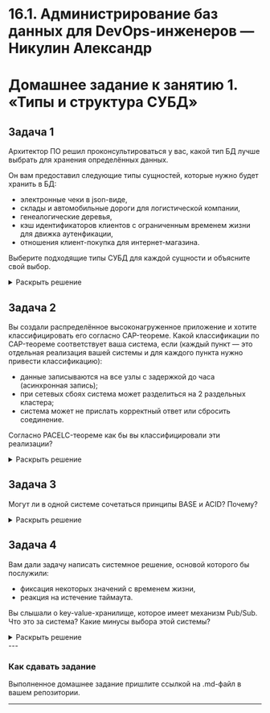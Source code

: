 # 16.1. Администрирование баз данных для DevOps-инженеров — Никулин Александр
# Домашнее задание к занятию 1. «Типы и структура СУБД»

## Задача 1

Архитектор ПО решил проконсультироваться у вас, какой тип БД 
лучше выбрать для хранения определённых данных.

Он вам предоставил следующие типы сущностей, которые нужно будет хранить в БД:

- электронные чеки в json-виде,
- склады и автомобильные дороги для логистической компании,
- генеалогические деревья,
- кэш идентификаторов клиентов с ограниченным временем жизни для движка аутенфикации,
- отношения клиент-покупка для интернет-магазина.

Выберите подходящие типы СУБД для каждой сущности и объясните свой выбор.

<details>
  <summary>Раскрыть решение</summary>

  - электронные чеки в json-виде
    * Думаю для данных целей подойдет Документоориентированное решение. Т.к. мы точно не знаем какие будут позиции в чеки или они могут быть разнородными, а сохранять весь документ с данными с привзякой в чеку, удобнее.
  - склады и автомобильные дороги для логистической компании,
    * Для данной задачи подойдут Графовые БД. Что позволит нам вычислять какие-то оптимальные маршруты между точками.
  - генеалогические деревья,
    * Для данной задачи сетевые БД потому, что у потомка может быть несколько связей с родителями.
  - кэш идентификаторов клиентов с ограниченным временем жизни для движка аутенфикации,
    * Тут подойдут больше БД по типу ключ-значение. 
  - отношения клиент-покупка для интернет-магазина.
    * Тут наверное всё же по классике, реляционные БД. Здесь будет возможность и вести учет клиентов и товаров и их взаимосвязию. Дабы в таких случаях требуется четкое соовтествие и согласованность данных. 
  
</details>

## Задача 2

Вы создали распределённое высоконагруженное приложение и хотите классифицировать его согласно 
CAP-теореме. Какой классификации по CAP-теореме соответствует ваша система, если 
(каждый пункт — это отдельная реализация вашей системы и для каждого пункта нужно привести классификацию):

- данные записываются на все узлы с задержкой до часа (асинхронная запись);
- при сетевых сбоях система может разделиться на 2 раздельных кластера;
- система может не прислать корректный ответ или сбросить соединение.

Согласно PACELC-теореме как бы вы классифицировали эти реализации?

<details>
  <summary>Раскрыть решение</summary>
  
  - данные записываются на все узлы с задержкой до часа (асинхронная запись);
    * По теореме CAP к AP: AP (availability + partition tolerance – consistency) - не гарантирует целостность данных, обеспечивая их доступность и устойчивость к разделению, например, как в распределённых веб-кешах и DNS. Так как данные записываются асинхронно, то возможна ситуация что данные будут не согласованы.
    * По теореме PACELC: Система PA/EL, так как не обеспечивается согласованность данных или PA/EC, если работает один узел.
  - при сетевых сбоях система может разделиться на 2 раздельных кластера;
    * По теореме CAP к CA: CA (availability + consistency – partition tolerance) — когда данные во всех узлах кластера согласованы и доступны, но неустойчивы к разделению.
    * По теореме PACELC:  PA или PC
  - система может не прислать корректный ответ или сбросить соединение.
    * По теореме CAP к CP: CP (consistency + partition tolerance – availability) в каждый момент обеспечивает целостность данных и способна работать в условиях распада в ущерб доступности, не выдавая отклик на запрос. Устойчивость к разделению требует дублирования изменений во всех узлах системы, что реализуется с помощью распределённых пессимистических блокировок для сохранения целостности. Так как система может сбросить ответ, в пользу согласованности данных.
    * По теореме PACELC: PC или EC
  
</details>

## Задача 3

Могут ли в одной системе сочетаться принципы BASE и ACID? Почему?

<details>
  <summary>Раскрыть решение</summary>
  
  > В наше время возможно всё. Но всё же. Классический ответ нет. \
  > Так как Принцип ACID отвечает за полноту действий в БД, за согласованной данных, за то что транзакции друг другу мешать не будут и не повлекут за собой какие либо сбои и то что операция будет записаны. \
  > При этом принцип BASE противоположен ACID, и он ориентирован на производительность систем в угоду полноте данных. \
  > Но в принципе думаю, что в теории возможно такое осуществить если какой то из узлов системы возьмет на себя один из принципов. Допустим выберем БД по принципу BASE, а само приложение возьмет на себя отвественность за ACID.
  
</details>

## Задача 4

Вам дали задачу написать системное решение, основой которого бы послужили:

- фиксация некоторых значений с временем жизни,
- реакция на истечение таймаута.

Вы слышали о key-value-хранилище, которое имеет механизм Pub/Sub. 
Что это за система? Какие минусы выбора этой системы?

<details>
  <summary>Раскрыть решение</summary>

  Pub/Sub - простыми словами, это механизм публикации сообщений/действий и подписки на эти сообщения/действия, ну а дальше их обработка и какие либо реакции на эти сообщения. \
  В целом думаю данному запросу будет отвечать Redis. В версию Redis 2.0. создатели включили функцию PUBLISH/SUBSCRIBE, которая позволила использовать Redis в качестве брокера сообщений. 

</details>
---

### Как cдавать задание

Выполненное домашнее задание пришлите ссылкой на .md-файл в вашем репозитории.

---
